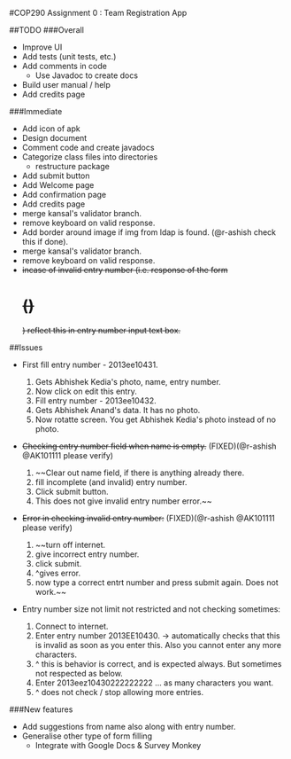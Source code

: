 #COP290 Assignment 0 : Team Registration App  

##TODO
###Overall  
* Improve UI
* Add tests (unit tests, etc.)   
* Add comments in code
	* Use Javadoc to create docs
* Build user manual / help
* Add credits page  

###Immediate
* Add icon of apk
* Design document
* Comment code and create javadocs
* Categorize class files into directories
	* restructure package
* Add submit button
* Add Welcome page
* Add confirmation page
* Add credits page
* merge kansal's validator branch.
* remove keyboard on valid response.
* Add border around image if img from ldap is found. (@r-ashish check this if done).
* merge kansal's validator branch.
* remove keyboard on valid response.
* ~~incase of invalid entry number (i.e. response of the form <h1> ()</h1>) reflect this in entry number input text box.~~


##Issues
* First fill entry number - 2013ee10431.
	1. Gets Abhishek Kedia's photo, name, entry number.
	2. Now click on edit this entry.
	3. Fill entry number - 2013ee10432.
	4. Gets Abhishek Anand's data. It has no photo.
	5. Now rotatte screen. You get Abhishek Kedia's photo instead of no photo.
* ~~Checking entry number field when name is empty.~~ (FIXED)(@r-ashish @AK101111 please verify)
	1. ~~Clear out name field, if there is anything already there.
	2. fill incomplete (and invalid) entry number.
	3. Click submit button.
	4. This does not give invalid entry number error.~~ 
* ~~Error in checking invalid entry number:~~ (FIXED)(@r-ashish @AK101111 please verify)
	1. ~~turn off internet.
	2. give incorrect entry number.
	3. click submit.
	4. ^gives error.
	5. now type a correct entrt number and press submit again. Does not work.~~

* Entry number size not limit not restricted and not checking sometimes:
	1. Connect to internet.
	2. Enter entry number 2013EE10430. -> automatically checks that this is invalid as soon as you enter this. Also you cannot enter any more characters.
	3. ^ this is behavior is correct, and is expected always. But sometimes not respected as below.
	4. Enter 2013eez10430222222222 ... as many characters you want.
	5. ^ does not check / stop allowing more entries.

###New features
* Add suggestions from name also along with entry number.
* Generalise other type of form filling
	* Integrate with Google Docs & Survey Monkey